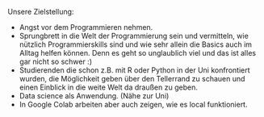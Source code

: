 Unsere Zielstellung:
- Angst vor dem Programmieren nehmen.
- Sprungbrett in die Welt der Programmierung sein und vermitteln, wie nützlich Programmierskills sind und wie sehr allein die Basics auch im Alltag helfen können. Denn es geht so unglaublich viel und das ist alles gar nicht so schwer :)
- Studierenden die schon z.B. mit R oder Python in der Uni konfrontiert wurden, die Möglichkeit geben über den Tellerrand zu schauen und einen Einblick in die weite Welt da draußen zu geben.
- Data science als Anwendung. (Nähe zur Uni)
- In Google Colab arbeiten aber auch zeigen, wie es local funktioniert.
